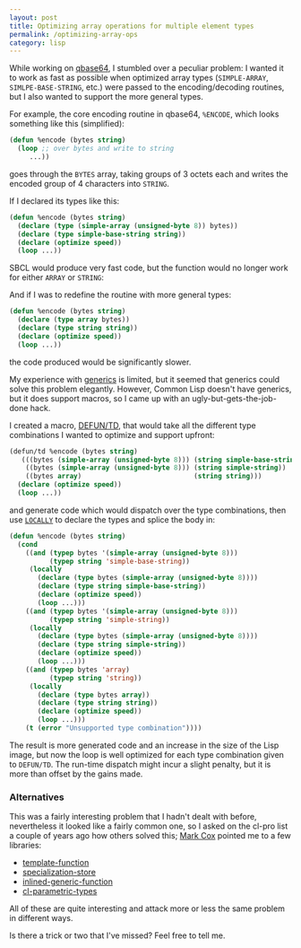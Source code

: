 ```yaml
---
layout: post
title: Optimizing array operations for multiple element types
permalink: /optimizing-array-ops
category: lisp
---
```


While working on [qbase64][], I stumbled over a peculiar problem: I wanted it to
work as fast as possible when optimized array types (`SIMPLE-ARRAY`,
`SIMLPE-BASE-STRING`, etc.) were passed to the encoding/decoding routines, but I
also wanted to support the more general types.

[qbase64]: https://github.com/chaitanyagupta/qbase64

For example, the core encoding routine in qbase64, `%ENCODE`, which looks
something like this (simplified):

```cl
(defun %encode (bytes string)
  (loop ;; over bytes and write to string
     ...))
```

goes through the `BYTES` array, taking groups of 3 octets each and writes the
encoded group of 4 characters into `STRING`.

If I declared its types like this:

```cl
(defun %encode (bytes string)
  (declare (type (simple-array (unsigned-byte 8)) bytes))
  (declare (type simple-base-string string))
  (declare (optimize speed))
  (loop ...))
```

SBCL would produce very fast code, but the function would no longer work for
either `ARRAY` or `STRING`:

And if I was to redefine the routine with more general types:

```cl
(defun %encode (bytes string)
  (declare (type array bytes))
  (declare (type string string))
  (declare (optimize speed))
  (loop ...))
```

the code produced would be significantly slower.

My experience with [generics][] is limited, but it seemed that generics could
solve this problem elegantly. However, Common Lisp doesn't have generics, but it
does support macros, so I came up with an ugly-but-gets-the-job-done hack.

[generics]: https://en.wikipedia.org/wiki/Generic_programming

I created a macro, [DEFUN/TD][], that would take all the different type
combinations I wanted to optimize and support upfront:

[DEFUN/TD]: https://github.com/chaitanyagupta/qbase64/blob/6374899aec189600e6b7b77c89009d0835154b93/utils.lisp#L49

```cl
(defun/td %encode (bytes string)
   (((bytes (simple-array (unsigned-byte 8))) (string simple-base-string))
    ((bytes (simple-array (unsigned-byte 8))) (string simple-string))
    ((bytes array)                            (string string)))
  (declare (optimize speed))
  (loop ...))
```

and generate code which would dispatch over the type combinations, then use
[`LOCALLY`][locally] to declare the types and splice the body in:

[locally]: http://www.lispworks.com/documentation/HyperSpec/Body/s_locall.htm

```cl
(defun %encode (bytes string)
  (cond
    ((and (typep bytes '(simple-array (unsigned-byte 8)))
          (typep string 'simple-base-string))
     (locally
       (declare (type bytes (simple-array (unsigned-byte 8))))
       (declare (type string simple-base-string))
       (declare (optimize speed))
       (loop ...)))
    ((and (typep bytes '(simple-array (unsigned-byte 8)))
          (typep string 'simple-string))
     (locally
       (declare (type bytes (simple-array (unsigned-byte 8))))
       (declare (type string simple-string))
       (declare (optimize speed))
       (loop ...)))
    ((and (typep bytes 'array)
          (typep string 'string))
     (locally
       (declare (type bytes array))
       (declare (type string string))
       (declare (optimize speed))
       (loop ...)))
    (t (error "Unsupported type combination"))))
```

The result is more generated code and an increase in the size of the Lisp image,
but now the loop is well optimized for each type combination given to
`DEFUN/TD`. The run-time dispatch might incur a slight penalty, but it is more
than offset by the gains made.

### Alternatives

This was a fairly interesting problem that I hadn't dealt with before,
nevertheless it looked like a fairly common one, so I asked on the cl-pro
list a couple of years ago how others solved this; [Mark Cox][] pointed me to a
few libraries:

[Mark Cox]: https://github.com/markcox80

* [template-function](https://github.com/markcox80/template-function)
* [specialization-store](https://github.com/markcox80/specialization-store)
* [inlined-generic-function](https://github.com/guicho271828/inlined-generic-function)
* [cl-parametric-types](https://github.com/cosmos72/cl-parametric-types)

All of these are quite interesting and attack more or less the same problem in
different ways.

Is there a trick or two that I've missed? Feel free to tell me.
